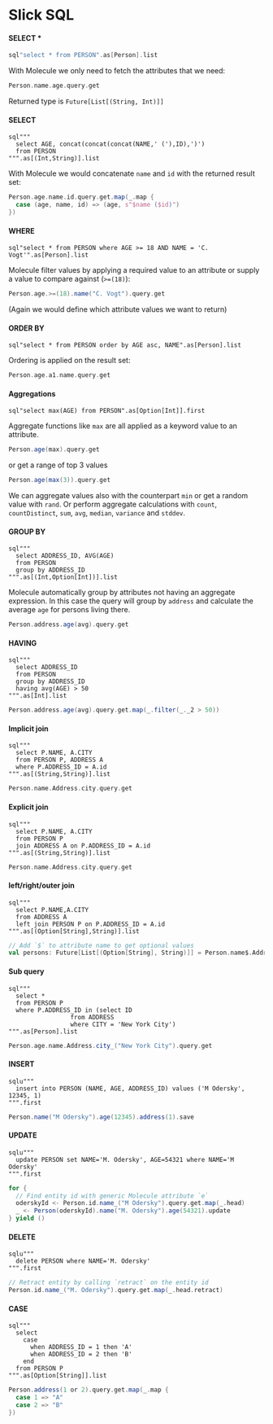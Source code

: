 # Slick SQL


#### SELECT *

```scala
sql"select * from PERSON".as[Person].list
```
With Molecule we only need to fetch the attributes that we need:
```scala
Person.name.age.query.get
```

Returned type is `Future[List[(String, Int)]]`

#### SELECT

```
sql"""
  select AGE, concat(concat(concat(NAME,' ('),ID),')')
  from PERSON
""".as[(Int,String)].list
```
With Molecule we would concatenate `name` and `id` with the returned result set:
```scala
Person.age.name.id.query.get.map(_.map { 
  case (age, name, id) => (age, s"$name ($id)") 
})
```



#### WHERE

```
sql"select * from PERSON where AGE >= 18 AND NAME = 'C. Vogt'".as[Person].list
```
Molecule filter values by applying a required value to an attribute or supply a value to compare against (`>=(18)`):
```scala
Person.age.>=(18).name("C. Vogt").query.get
```
(Again we would define which attribute values we want to return)


#### ORDER BY

```
sql"select * from PERSON order by AGE asc, NAME".as[Person].list
```
Ordering is applied on the result set:
```scala
Person.age.a1.name.query.get
```

#### Aggregations

```
sql"select max(AGE) from PERSON".as[Option[Int]].first
```
Aggregate functions like `max` are all applied as a keyword value to an attribute.
```scala
Person.age(max).query.get
```
or get a range of top 3 values
```scala
Person.age(max(3)).query.get
```
We can aggregate values also with the counterpart `min` or get a random value with `rand`. Or perform aggregate calculations with `count`, `countDistinct`, `sum`, `avg`, `median`, `variance` and `stddev`.


#### GROUP BY

```
sql"""
  select ADDRESS_ID, AVG(AGE)
  from PERSON
  group by ADDRESS_ID
""".as[(Int,Option[Int])].list
```
Molecule automatically group by attributes not having an aggregate expression. In this case the query will group by `address` and calculate the average `age` for persons living there.
```scala
Person.address.age(avg).query.get
```

#### HAVING

```
sql"""
  select ADDRESS_ID
  from PERSON
  group by ADDRESS_ID
  having avg(AGE) > 50
""".as[Int].list
```
```scala
Person.address.age(avg).query.get.map(_.filter(_._2 > 50))
```

#### Implicit join

```
sql"""
  select P.NAME, A.CITY
  from PERSON P, ADDRESS A
  where P.ADDRESS_ID = A.id
""".as[(String,String)].list
```
```scala
Person.name.Address.city.query.get
```

#### Explicit join

```
sql"""
  select P.NAME, A.CITY
  from PERSON P
  join ADDRESS A on P.ADDRESS_ID = A.id
""".as[(String,String)].list
```
```scala
Person.name.Address.city.query.get
```

#### left/right/outer join

```
sql"""
  select P.NAME,A.CITY
  from ADDRESS A
  left join PERSON P on P.ADDRESS_ID = A.id
""".as[(Option[String],String)].list
```
```scala
// Add `$` to attribute name to get optional values
val persons: Future[List[(Option[String], String)]] = Person.name$.Address.city.query.get
```

#### Sub query

```
sql"""
  select *
  from PERSON P
  where P.ADDRESS_ID in (select ID
                 from ADDRESS
                 where CITY = 'New York City')
""".as[Person].list
```
```scala
Person.age.name.Address.city_("New York City").query.get
```

#### INSERT

```
sqlu"""
  insert into PERSON (NAME, AGE, ADDRESS_ID) values ('M Odersky', 12345, 1)
""".first
```
```scala
Person.name("M Odersky").age(12345).address(1).save
```

#### UPDATE

```
sqlu"""
  update PERSON set NAME='M. Odersky', AGE=54321 where NAME='M Odersky'
""".first
```
```scala
for {
  // Find entity id with generic Molecule attribute `e`
  oderskyId <- Person.id.name_("M Odersky").query.get.map(_.head)
  _ <- Person(oderskyId).name("M. Odersky").age(54321).update
} yield ()
```

#### DELETE

```
sqlu"""
  delete PERSON where NAME='M. Odersky'
""".first
```
```scala
// Retract entity by calling `retract` on the entity id
Person.id.name_("M. Odersky").query.get.map(_.head.retract)
```

#### CASE

```
sql"""
  select
    case 
      when ADDRESS_ID = 1 then 'A'
      when ADDRESS_ID = 2 then 'B'
    end
  from PERSON P
""".as[Option[String]].list
```
```scala
Person.address(1 or 2).query.get.map(_.map {
  case 1 => "A"
  case 2 => "B"
})
```